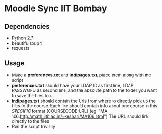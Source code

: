 # Moodle Sync IIT Bombay

## Dependencies
* Python 2.7
* beautifulsoup4
* requests

## Usage
* Make a **preferences.txt** and **indipages.txt**, place them along with the script
* **preferences.txt** should have your LDAP ID as first line, LDAP PASSWORD as second line, and the absolute path to the folder you want to save the files too.
* **indipages.txt** should contain the Urls from where to directly pick up the files fo the course.   Each line should contain info about one course in this *SPECIFIC* format (COURSECODE:URL) (eg. "MA 106:http://math.iitb.ac.in/~keshari/MA106.html") The URL should link directly to the files
* Run the script trivially